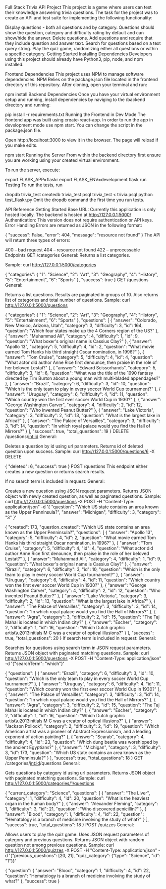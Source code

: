 Full Stack Trivia API Project
This project is a game where users can test their knowledge answering trivia questions. The task for the project was to create an API and test suite for implementing the following functionality:

Display questions - both all questions and by category. Questions should show the question, category and difficulty rating by default and can show/hide the answer.
Delete questions.
Add questions and require that they include question and answer text.
Search for questions based on a text query string.
Play the quiz game, randomizing either all questions or within a specific category.
Getting Started
Installing Dependencies
Developers using this project should already have Python3, pip, node, and npm installed.

Frontend Dependencies
This project uses NPM to manage software dependencies. NPM Relies on the package.json file located in the frontend directory of this repository. After cloning, open your terminal and run:

npm install
Backend Dependencies
Once you have your virtual environment setup and running, install dependencies by naviging to the /backend directory and running:

pip install -r requirements.txt
Running the Frontend in Dev Mode
The frontend app was built using create-react-app. In order to run the app in development mode use npm start. You can change the script in the package.json file.

Open http://localhost:3000 to view it in the browser. The page will reload if you make edits.

npm start
Running the Server
From within the backend directory first ensure you are working using your created virtual environment.

To run the server, execute:

export FLASK_APP=flaskr
export FLASK_ENV=development
flask run
Testing
To run the tests, run

dropdb trivia_test
createdb trivia_test
psql trivia_test < trivia.psql
python test_flaskr.py
Omit the dropdb command the first time you run tests.

API Reference
Getting Started
Base URL: Currently this application is only hosted locally. The backend is hosted at http://127.0.0.1:5000/
Authentication: This version does not require authentication or API keys.
Error Handling
Errors are returned as JSON in the following format:

{
    "success": False,
    "error": 404,
    "message": "resource not found"
}
The API will return three types of errors:

400 – bad request
404 – resource not found
422 – unprocessable
Endpoints
GET /categories
General: Returns a list categories.

Sample: curl http://127.0.0.1:5000/categories

  {
      "categories": {
          "1": "Science", 
          "2": "Art", 
          "3": "Geography", 
          "4": "History", 
          "5": "Entertainment", 
          "6": "Sports"
      }, 
      "success": true
  }
GET /questions
General:

Returns a list questions.
Results are paginated in groups of 10.
Also returns list of categories and total number of questions.
Sample: curl http://127.0.0.1:5000/questions

  {
      "categories": {
          "1": "Science", 
          "2": "Art", 
          "3": "Geography", 
          "4": "History", 
          "5": "Entertainment", 
          "6": "Sports"
      }, 
      "questions": [
          {
              "answer": "Colorado, New Mexico, Arizona, Utah", 
              "category": 3, 
              "difficulty": 3, 
              "id": 164, 
              "question": "Which four states make up the 4 Corners region of the US?"
          }, 
          {
              "answer": "Muhammad Ali", 
              "category": 4, 
              "difficulty": 1, 
              "id": 9, 
              "question": "What boxer's original name is Cassius Clay?"
          }, 
          {
              "answer": "Apollo 13", 
              "category": 5, 
              "difficulty": 4, 
              "id": 2, 
              "question": "What movie earned Tom Hanks his third straight Oscar nomination, in 1996?"
          }, 
          {
              "answer": "Tom Cruise", 
              "category": 5, 
              "difficulty": 4, 
              "id": 4, 
              "question": "What actor did author Anne Rice first denounce, then praise in the role of her beloved Lestat?"
          }, 
          {
              "answer": "Edward Scissorhands", 
              "category": 5, 
              "difficulty": 3, 
              "id": 6, 
              "question": "What was the title of the 1990 fantasy directed by Tim Burton about a young man with multi-bladed appendages?"
          }, 
          {
              "answer": "Brazil", 
              "category": 6, 
              "difficulty": 3, 
              "id": 10, 
              "question": "Which is the only team to play in every soccer World Cup tournament?"
          }, 
          {
              "answer": "Uruguay", 
              "category": 6, 
              "difficulty": 4, 
              "id": 11, 
              "question": "Which country won the first ever soccer World Cup in 1930?"
          }, 
          {
              "answer": "George Washington Carver", 
              "category": 4, 
              "difficulty": 2, 
              "id": 12, 
              "question": "Who invented Peanut Butter?"
          }, 
          {
              "answer": "Lake Victoria", 
              "category": 3, 
              "difficulty": 2, 
              "id": 13, 
              "question": "What is the largest lake in Africa?"
          }, 
          {
              "answer": "The Palace of Versailles", 
              "category": 3, 
              "difficulty": 3, 
              "id": 14, 
              "question": "In which royal palace would you find the Hall of Mirrors?"
          }
      ], 
      "success": true, 
      "total_questions": 19
  }
DELETE /questions/<int:id>
General:

Deletes a question by id using url parameters.
Returns id of deleted question upon success.
Sample: curl http://127.0.0.1:5000/questions/6 -X DELETE

  {
      "deleted": 6, 
      "success": true
  }
POST /questions
This endpoint either creates a new question or returns search results.

If no search term is included in request:
General:

Creates a new question using JSON request parameters.
Returns JSON object with newly created question, as well as paginated questions.
Sample: curl http://127.0.0.1:5000/questions -X POST -H "Content-Type: application/json" -d '{ "question": "Which US state contains an area known as the Upper Penninsula?", "answer": "Michigan", "difficulty": 3, "category": "3" }'

  {
      "created": 173, 
      "question_created": "Which US state contains an area known as the Upper Penninsula?", 
      "questions": [
          {
              "answer": "Apollo 13", 
              "category": 5, 
              "difficulty": 4, 
              "id": 2, 
              "question": "What movie earned Tom Hanks his third straight Oscar nomination, in 1996?"
          }, 
          {
              "answer": "Tom Cruise", 
              "category": 5, 
              "difficulty": 4, 
              "id": 4, 
              "question": "What actor did author Anne Rice first denounce, then praise in the role of her beloved Lestat?"
          }, 
          {
              "answer": "Muhammad Ali", 
              "category": 4, 
              "difficulty": 1, 
              "id": 9, 
              "question": "What boxer's original name is Cassius Clay?"
          }, 
          {
              "answer": "Brazil", 
              "category": 6, 
              "difficulty": 3, 
              "id": 10, 
              "question": "Which is the only team to play in every soccer World Cup tournament?"
          }, 
          {
              "answer": "Uruguay", 
              "category": 6, 
              "difficulty": 4, 
              "id": 11, 
              "question": "Which country won the first ever soccer World Cup in 1930?"
          }, 
          {
              "answer": "George Washington Carver", 
              "category": 4, 
              "difficulty": 2, 
              "id": 12, 
              "question": "Who invented Peanut Butter?"
          }, 
          {
              "answer": "Lake Victoria", 
              "category": 3, 
              "difficulty": 2, 
              "id": 13, 
              "question": "What is the largest lake in Africa?"
          }, 
          {
              "answer": "The Palace of Versailles", 
              "category": 3, 
              "difficulty": 3, 
              "id": 14, 
              "question": "In which royal palace would you find the Hall of Mirrors?"
          }, 
          {
              "answer": "Agra", 
              "category": 3, 
              "difficulty": 2, 
              "id": 15, 
              "question": "The Taj Mahal is located in which Indian city?"
          }, 
          {
              "answer": "Escher", 
              "category": 2, 
              "difficulty": 1, 
              "id": 16, 
              "question": "Which Dutch graphic artist\u2013initials M C was a creator of optical illusions?"
          }
      ], 
      "success": true, 
      "total_questions": 20
  }
If search term is included in request:
General:

Searches for questions using search term in JSON request parameters.
Returns JSON object with paginated matching questions.
Sample: curl http://127.0.0.1:5000/questions -X POST -H "Content-Type: application/json" -d '{"searchTerm": "which"}'

  {
      "questions": [
          {
              "answer": "Brazil", 
              "category": 6, 
              "difficulty": 3, 
              "id": 10, 
              "question": "Which is the only team to play in every soccer World Cup tournament?"
          }, 
          {
              "answer": "Uruguay", 
              "category": 6, 
              "difficulty": 4, 
              "id": 11, 
              "question": "Which country won the first ever soccer World Cup in 1930?"
          }, 
          {
              "answer": "The Palace of Versailles", 
              "category": 3, 
              "difficulty": 3, 
              "id": 14, 
              "question": "In which royal palace would you find the Hall of Mirrors?"
          }, 
          {
              "answer": "Agra", 
              "category": 3, 
              "difficulty": 2, 
              "id": 15, 
              "question": "The Taj Mahal is located in which Indian city?"
          }, 
          {
              "answer": "Escher", 
              "category": 2, 
              "difficulty": 1, 
              "id": 16, 
              "question": "Which Dutch graphic artist\u2013initials M C was a creator of optical illusions?"
          }, 
          {
              "answer": "Jackson Pollock", 
              "category": 2, 
              "difficulty": 2, 
              "id": 19, 
              "question": "Which American artist was a pioneer of Abstract Expressionism, and a leading exponent of action painting?"
          }, 
          {
              "answer": "Scarab", 
              "category": 4, 
              "difficulty": 4, 
              "id": 23, 
              "question": "Which dung beetle was worshipped by the ancient Egyptians?"
          }, 
          {
              "answer": "Michigan", 
              "category": 3, 
              "difficulty": 3, 
              "id": 173, 
              "question": "Which US state contains an area known as the Upper Penninsula?"
          }
      ], 
      "success": true, 
      "total_questions": 18
  }
GET /categories/<int:id>/questions
General:

Gets questions by category id using url parameters.
Returns JSON object with paginated matching questions.
Sample: curl http://127.0.0.1:5000/categories/1/questions

  {
      "current_category": "Science", 
      "questions": [
          {
              "answer": "The Liver", 
              "category": 1, 
              "difficulty": 4, 
              "id": 20, 
              "question": "What is the heaviest organ in the human body?"
          }, 
          {
              "answer": "Alexander Fleming", 
              "category": 1, 
              "difficulty": 3, 
              "id": 21, 
              "question": "Who discovered penicillin?"
          }, 
          {
              "answer": "Blood", 
              "category": 1, 
              "difficulty": 4, 
              "id": 22, 
              "question": "Hematology is a branch of medicine involving the study of what?"
          }
      ], 
      "success": true, 
      "total_questions": 18
  }
POST /quizzes
General:

Allows users to play the quiz game.
Uses JSON request parameters of category and previous questions.
Returns JSON object with random question not among previous questions.
Sample: curl http://127.0.0.1:5000/quizzes -X POST -H "Content-Type: application/json" -d '{"previous_questions": [20, 21], "quiz_category": {"type": "Science", "id": "1"}}'

  {
      "question": {
          "answer": "Blood", 
          "category": 1, 
          "difficulty": 4, 
          "id": 22, 
          "question": "Hematology is a branch of medicine involving the study of what?"
      }, 
      "success": true
  }